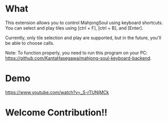 # What
This extension allows you to control MahjongSoul using keyboard shortcuts. You can select and play tiles using [ctrl + F], [ctrl + B], and [Enter].

Currently, only tile selection and play are supported, but in the future, you'll be able to choose calls.

Note: To function properly, you need to run this program on your PC: https://github.com/KantaHasegawa/mahjong-soul-keyboard-backend.

# Demo
https://www.youtube.com/watch?v=_S-rTUNjMCk

# Welcome Contribution!!
